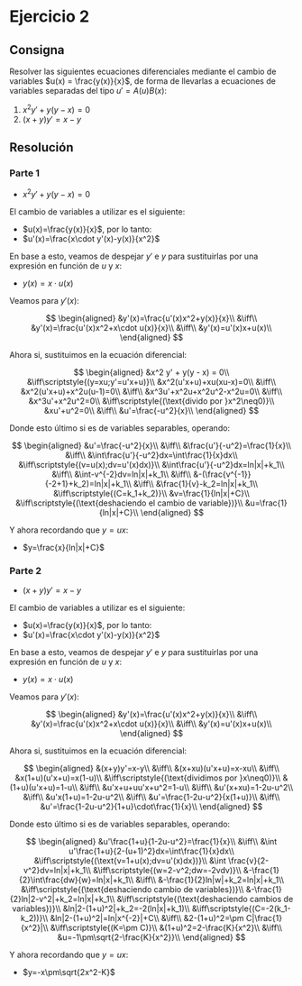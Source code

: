 # Ejercicio 2

## Consigna

Resolver las siguientes ecuaciones diferenciales mediante el cambio de variables $u(x) = \frac{y(x)}{x}$, de forma de llevarlas a ecuaciones de variables separadas del tipo $u' = A(u)B(x)$:

1. $x^2 y' + y(y - x) = 0$
2. $(x + y) y' = x - y$

## Resolución

### Parte 1

- $x^2 y' + y(y - x) = 0$

El cambio de variables a utilizar es el siguiente:

- $u(x)=\frac{y(x)}{x}$, por lo tanto:
- $u'(x)=\frac{x\cdot y'(x)-y(x)}{x^2}$

En base a esto, veamos de despejar $y'$ e $y$ para sustituirlas por una expresión en función de $u$ y $x$:

- $y(x)=x\cdot u(x)$

Veamos para $y'(x)$:

$$
\begin{aligned}
&y'(x)=\frac{u'(x)x^2+y(x)}{x}\\
&\iff\\
&y'(x)=\frac{u'(x)x^2+x\cdot u(x)}{x}\\
&\iff\\
&y'(x)=u'(x)x+u(x)\\
\end{aligned}
$$

Ahora si, sustituimos en la ecuación diferencial:

$$
\begin{aligned}
&x^2 y' + y(y - x) = 0\\
&\iff\scriptstyle{(y=xu;y'=u'x+u)}\\
&x^2(u'x+u)+xu(xu-x)=0\\
&\iff\\
&x^2(u'x+u)+x^2u(u-1)=0\\
&\iff\\
&x^3u'+x^2u+x^2u^2-x^2u=0\\
&\iff\\
&x^3u'+x^2u^2=0\\
&\iff\scriptstyle{(\text{divido por }x^2\neq0)}\\
&xu'+u^2=0\\
&\iff\\
&u'=\frac{-u^2}{x}\\
\end{aligned}
$$

Donde esto último si es de variables separables, operando:

$$
\begin{aligned}
&u'=\frac{-u^2}{x}\\
&\iff\\
&\frac{u'}{-u^2}=\frac{1}{x}\\
&\iff\\
&\int\frac{u'}{-u^2}dx=\int\frac{1}{x}dx\\
&\iff\scriptstyle{(v=u(x);dv=u'(x)dx)}\\
&\int\frac{u'}{-u^2}dx=ln|x|+k_1\\
&\iff\\
&\int-v^{-2}dv=ln|x|+k_1\\
&\iff\\
&-(\frac{v^{-1}}{-2+1}+k_2)=ln|x|+k_1\\
&\iff\\
&\frac{1}{v}-k_2=ln|x|+k_1\\
&\iff\scriptstyle{(C=k_1+k_2)}\\
&v=\frac{1}{ln|x|+C}\\
&\iff\scriptstyle{(\text{deshaciendo el cambio de variable})}\\
&u=\frac{1}{ln|x|+C}\\
\end{aligned}
$$

Y ahora recordando que $y=ux$:

- $y=\frac{x}{ln|x|+C}$

### Parte 2

- $(x + y) y' = x - y$

El cambio de variables a utilizar es el siguiente:

- $u(x)=\frac{y(x)}{x}$, por lo tanto:
- $u'(x)=\frac{x\cdot y'(x)-y(x)}{x^2}$

En base a esto, veamos de despejar $y'$ e $y$ para sustituirlas por una expresión en función de $u$ y $x$:

- $y(x)=x\cdot u(x)$

Veamos para $y'(x)$:

$$
\begin{aligned}
&y'(x)=\frac{u'(x)x^2+y(x)}{x}\\
&\iff\\
&y'(x)=\frac{u'(x)x^2+x\cdot u(x)}{x}\\
&\iff\\
&y'(x)=u'(x)x+u(x)\\
\end{aligned}
$$

Ahora si, sustituimos en la ecuación diferencial:

$$
\begin{aligned}
&(x+y)y'=x-y\\
&\iff\\
&(x+xu)(u'x+u)=x-xu\\
&\iff\\
&x(1+u)(u'x+u)=x(1-u)\\
&\iff\scriptstyle{(\text{dividimos por }x\neq0)}\\
&(1+u)(u'x+u)=1-u\\
&\iff\\
&u'x+u+uu'x+u^2=1-u\\
&\iff\\
&u'(x+xu)=1-2u-u^2\\
&\iff\\
&u'x(1+u)=1-2u-u^2\\
&\iff\\
&u'=\frac{1-2u-u^2}{x(1+u)}\\
&\iff\\
&u'=\frac{1-2u-u^2}{1+u}\cdot\frac{1}{x}\\
\end{aligned}
$$

Donde esto último si es de variables separables, operando:

$$
\begin{aligned}
&u'\frac{1+u}{1-2u-u^2}=\frac{1}{x}\\
&\iff\\
&\int u'\frac{1+u}{2-(u+1)^2}dx=\int\frac{1}{x}dx\\
&\iff\scriptstyle{(\text{v=1+u(x);dv=u'(x)dx})}\\
&\int \frac{v}{2-v^2}dv=ln|x|+k_1\\
&\iff\scriptstyle{(w=2-v^2;dw=-2vdv)}\\
&-\frac{1}{2}\int\frac{dw}{w}=ln|x|+k_1\\
&\iff\\
&-\frac{1}{2}ln|w|+k_2=ln|x|+k_1\\
&\iff\scriptstyle{(\text{deshaciendo cambio de variables})}\\
&-\frac{1}{2}ln|2-v^2|+k_2=ln|x|+k_1\\
&\iff\scriptstyle{(\text{deshaciendo cambios de variables})}\\
&ln|2-(1+u)^2|+k_2=-2(ln|x|+k_1)\\
&\iff\scriptstyle{(C=-2(k_1-k_2))}\\
&ln|2-(1+u)^2|=ln|x^{-2}|+C\\
&\iff\\
&2-(1+u)^2=\pm C|\frac{1}{x^2}|\\
&\iff\scriptstyle{(K=\pm C)}\\
&(1+u)^2=2-\frac{K}{x^2}\\
&\iff\\
&u=-1\pm\sqrt{2-\frac{K}{x^2}}\\
\end{aligned}
$$

Y ahora recordando que $y=ux$:

- $y=-x\pm\sqrt{2x^2-K}$